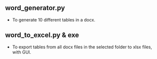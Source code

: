 ## word_generator.py
- To generate 10 different tables in a docx.
## word_to_excel.py & exe
- To export tables from all docx files in the selected folder to xlsx files, with GUI.
